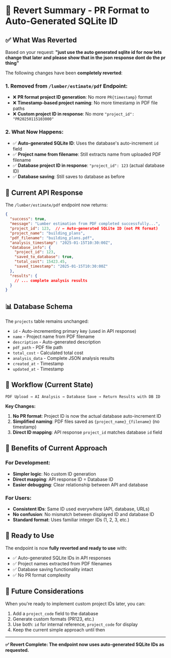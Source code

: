 # 🔄 Revert Summary - PR Format to Auto-Generated SQLite ID

## ✅ **What Was Reverted**

Based on your request: **"just use the auto generated sqlite id for now lets change that later and please show that in the json response dont do the pr thing"**

The following changes have been **completely reverted**:

### **1. Removed from `/lumber/estimate/pdf` Endpoint:**
- ❌ **PR format project ID generation**: No more `PR{timestamp}` format
- ❌ **Timestamp-based project naming**: No more timestamp in PDF file paths
- ❌ **Custom project ID in response**: No more `"project_id": "PR20250115103000"`

### **2. What Now Happens:**
- ✅ **Auto-generated SQLite ID**: Uses the database's auto-increment `id` field
- ✅ **Project name from filename**: Still extracts name from uploaded PDF filename
- ✅ **Database project ID in response**: `"project_id": 123` (actual database ID)
- ✅ **Database saving**: Still saves to database as before

## 🔧 **Current API Response**

The `/lumber/estimate/pdf` endpoint now returns:

```json
{
  "success": true,
  "message": "Lumber estimation from PDF completed successfully...",
  "project_id": 123,  // ← Auto-generated SQLite ID (not PR format)
  "project_name": "building_plans",
  "pdf_filename": "building_plans.pdf",
  "analysis_timestamp": "2025-01-15T10:30:00Z",
  "database_info": {
    "project_id": 123,
    "saved_to_database": true,
    "total_cost": 15423.45,
    "saved_timestamp": "2025-01-15T10:30:00Z"
  },
  "results": {
    // ... complete analysis results
  }
}
```

## 📊 **Database Schema**

The `projects` table remains unchanged:
- `id` - Auto-incrementing primary key (used in API response)
- `name` - Project name from PDF filename
- `description` - Auto-generated description
- `pdf_path` - PDF file path
- `total_cost` - Calculated total cost
- `analysis_data` - Complete JSON analysis results
- `created_at` - Timestamp
- `updated_at` - Timestamp

## 🔄 **Workflow (Current State)**

```
PDF Upload → AI Analysis → Database Save → Return Results with DB ID
```

**Key Changes:**
1. **No PR format**: Project ID is now the actual database auto-increment ID
2. **Simplified naming**: PDF files saved as `{project_name}_{filename}` (no timestamp)
3. **Direct ID mapping**: API response `project_id` matches database `id` field

## 🎯 **Benefits of Current Approach**

### **For Development:**
- **Simpler logic**: No custom ID generation
- **Direct mapping**: API response ID = Database ID
- **Easier debugging**: Clear relationship between API and database

### **For Users:**
- **Consistent IDs**: Same ID used everywhere (API, database, URLs)
- **No confusion**: No mismatch between displayed ID and database ID
- **Standard format**: Uses familiar integer IDs (1, 2, 3, etc.)

## 🚀 **Ready to Use**

The endpoint is now **fully reverted and ready to use** with:
- ✅ Auto-generated SQLite IDs in API responses
- ✅ Project names extracted from PDF filenames
- ✅ Database saving functionality intact
- ✅ No PR format complexity

## 📝 **Future Considerations**

When you're ready to implement custom project IDs later, you can:
1. Add a `project_code` field to the database
2. Generate custom formats (PR123, etc.)
3. Use both: `id` for internal reference, `project_code` for display
4. Keep the current simple approach until then

---

**✅ Revert Complete: The endpoint now uses auto-generated SQLite IDs as requested.**
